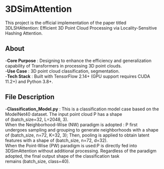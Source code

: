 # 3DSimAttention
This project is the official implementation of the paper titled 3DLSHAttention: Efficient 3D Point Cloud Processing via Locality-Sensitive Hashing Attention.
## About
-**Core Purpose** : Designing to enhance the efficiency and generalization capability of Transformers in processing 3D point clouds.  
-**Use Case** : 3D point cloud classification, segmentation.  
-**Tech Stack** : Built with TensorFlow 2.14+ (GPU support requires CUDA 11.2+) and Python 3.8+.  
## File Description
-**Classification_Model.py** : This is a classification model case based on the ModelNet40 dataset. The input point cloud P has a shape of (batch_size=32, L=2048, 3).  
When the Neighborhood-Wise (NW) paradigm is adopted : P first undergoes sampling and grouping to generate neighborhoods with a shape of (batch_size, n=72, K=32, 3); Then, pooling is applied to obtain latent features with a shape of (batch_size, n=72, d=32).  
When the Point-Wise (PW) paradigm is used:P is directly fed into 3DSimAttention without additional processing. Regardless of the paradigm adopted, the final output shape of the classification task remains (batch_size, class=40).
